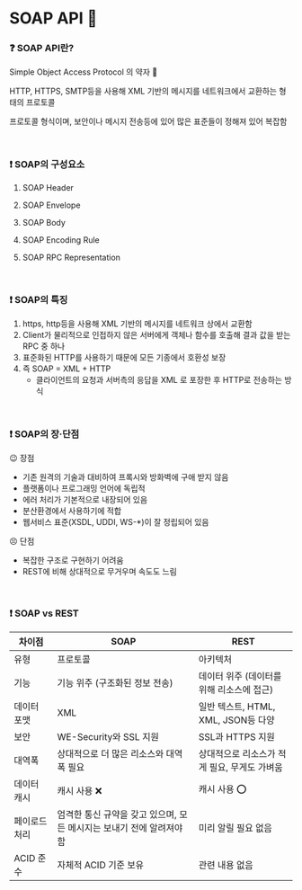 # SOAP API 🥑

### ❓ SOAP API란?

Simple Object Access Protocol 의 약자 🧼

HTTP, HTTPS, SMTP등을 사용해 XML 기반의 메시지를 네트워크에서 교환하는 형태의 프로토콜

프로토콜 형식이며, 보안이나 메시지 전송등에 있어 많은 표준들이 정해져 있어 복잡함

<br/>

### ❗ SOAP의 구성요소

1. SOAP Header

2. SOAP Envelope

3. SOAP Body

4. SOAP Encoding Rule

5. SOAP RPC Representation

   

<br/>

### ❗ SOAP의 특징

1. https, http등을 사용해 XML 기반의 메시지를 네트워크 상에서 교환함
2. Client가 물리적으로 인접하지 않은 서버에게 객체나 함수를  호출해 결과 값을 받는 RPC 중 하나
3. 표준화된 HTTP를 사용하기 때문에 모든 기종에서 호환성 보장
4. 즉 SOAP = XML + HTTP
   * 클라이언트의 요청과 서버측의 응답을 XML 로 포장한 후 HTTP로 전송하는 방식 

<br/>

### ❗ SOAP의 장·단점

😉 장점

* 기존 원격의 기술과 대비하여 프록시와 방화벽에 구애 받지 않음
* 플랫폼이나 프로그래밍 언어에 독립적
* 에러 처리가 기본적으로 내장되어 있음
* 분산환경에서 사용하기에 적합
* 웹서비스 표준(XSDL, UDDI, WS-*)이 잘 정립되어 있음

😣 단점

* 복잡한 구조로 구현하기 어려움
* REST에 비해 상대적으로 무거우며 속도도 느림

<br/>

### ❗ SOAP vs REST

| 차이점        | SOAP                                                         | REST                                         |
| ------------- | ------------------------------------------------------------ | -------------------------------------------- |
| 유형          | 프로토콜                                                     | 아키텍처                                     |
| 기능          | 기능 위주 (구조화된 정보 전송)                               | 데이터 위주 (데이터를 위해 리소스에 접근)    |
| 데이터 포맷   | XML                                                          | 일반 텍스트, HTML, XML, JSON등 다양          |
| 보안          | WE-Security와 SSL 지원                                       | SSL과 HTTPS 지원                             |
| 대역폭        | 상대적으로 더 많은 리소스와 대역폭 필요                      | 상대적으로 리소스가 적게 필요, 무게도 가벼움 |
| 데이터 캐시   | 캐시 사용 ❌                                                  | 캐시 사용 ⭕                                  |
| 페이로드 처리 | 엄격한 통신 규약을 갖고 있으며, 모든 메시지는 보내기 전에 알려져야 함 | 미리 알릴 필요 없음                          |
| ACID 준수     | 자체적 ACID 기준 보유                                        | 관련 내용 없음                               |

<br/>